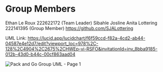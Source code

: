 # Group Members
Ethan Le Roux 222622172 (Team Leader)
Sibahle Josline Anita Lottering 222141395 (Group Member) https://github.com/SJALottering



UML Link:
https://lucid.app/lucidchart/f6f59ccd-f82a-4cd2-ab44-04587e4e12d7/edit?viewport_loc=978%2C-128%2C4904%2C2675%2CHWEp-vi-RSFO&invitationId=inv_8bba9185-012b-43d0-b44c-00cf863aad04

![Pack and Go Group UML - Page 1](https://github.com/user-attachments/assets/b79222ba-fb8d-4631-bee7-4dbea0779646)
